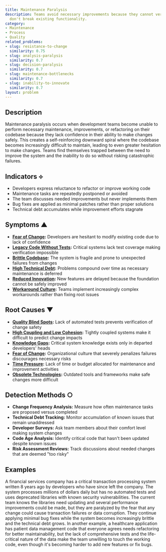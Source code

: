 ```yaml
---
title: Maintenance Paralysis
description: Teams avoid necessary improvements because they cannot verify that changes
  don't break existing functionality.
category:
- Maintenance
- Process
- Quality
related_problems:
- slug: resistance-to-change
  similarity: 0.75
- slug: analysis-paralysis
  similarity: 0.7
- slug: decision-paralysis
  similarity: 0.7
- slug: maintenance-bottlenecks
  similarity: 0.7
- slug: inability-to-innovate
  similarity: 0.7
layout: problem
---
```


## Description

Maintenance paralysis occurs when development teams become unable to perform necessary maintenance, improvements, or refactoring on their codebase because they lack confidence in their ability to make changes safely. This creates a self-reinforcing downward spiral where the codebase becomes increasingly difficult to maintain, leading to even greater hesitation to make changes. Teams find themselves trapped between the need to improve the system and the inability to do so without risking catastrophic failures.

## Indicators ⟡
- Developers express reluctance to refactor or improve working code
- Maintenance tasks are repeatedly postponed or avoided
- The team discusses needed improvements but never implements them
- Bug fixes are applied as minimal patches rather than proper solutions
- Technical debt accumulates while improvement efforts stagnate

## Symptoms ▲
- **[Fear of Change](fear-of-change.md):** Developers are hesitant to modify existing code due to lack of confidence
- **[Legacy Code Without Tests](legacy-code-without-tests.md):** Critical systems lack test coverage making verification impossible
- **[Brittle Codebase](brittle-codebase.md):** The system is fragile and prone to unexpected failures from changes
- **[High Technical Debt](high-technical-debt.md):** Problems compound over time as necessary maintenance is deferred
- **[Reduced Innovation](reduced-innovation.md):** New features are delayed because the foundation cannot be safely improved
- **[Workaround Culture](workaround-culture.md):** Teams implement increasingly complex workarounds rather than fixing root issues

## Root Causes ▼
- **[Quality Blind Spots](quality-blind-spots.md):** Lack of automated tests prevents verification of change safety
- **[High Coupling and Low Cohesion](high-coupling-low-cohesion.md):** Tightly coupled systems make it difficult to predict change impacts
- **[Knowledge Gaps](knowledge-gaps.md):** Critical system knowledge exists only in departed developers' heads
- **[Fear of Change](fear-of-change.md):** Organizational culture that severely penalizes failures discourages necessary risks
- **[Time Pressure](time-pressure.md):** Lack of time or budget allocated for maintenance and improvement activities
- **[Obsolete Technologies](obsolete-technologies.md):** Outdated tools and frameworks make safe changes more difficult

## Detection Methods ○
- **Change Frequency Analysis:** Measure how often maintenance tasks are proposed versus completed
- **Technical Debt Tracking:** Monitor accumulation of known issues that remain unaddressed
- **Developer Surveys:** Ask team members about their comfort level making system changes
- **Code Age Analysis:** Identify critical code that hasn't been updated despite known issues
- **Risk Assessment Reviews:** Track discussions about needed changes that are deemed "too risky"

## Examples

A financial services company has a critical transaction processing system written 8 years ago by developers who have since left the company. The system processes millions of dollars daily but has no automated tests and uses deprecated libraries with known security vulnerabilities. The current team knows the libraries need updating and several performance improvements could be made, but they are paralyzed by the fear that any change could cause transaction failures or data corruption. They continue applying minimal bug fixes while the system becomes increasingly brittle and the technical debt grows. In another example, a healthcare application has patient data management code that everyone agrees needs refactoring for better maintainability, but the lack of comprehensive tests and the life-critical nature of the data make the team unwilling to touch the working code, even though it's becoming harder to add new features or fix bugs.